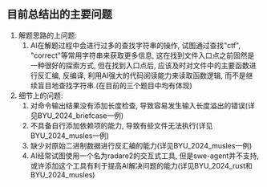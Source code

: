 ## 目前总结出的主要问题
1. 解题思路的上问题: 
	1. AI在解题过程中会进行过多的查找字符串的操作, 试图通过查找"ctf", "correct"等常用字符串来获取更多信息, 这在找到文件入口点之前固然是一种很好的探索方式, 但在找到入口点后, 应该及时对文件中的主要函数进行反汇编, 反编译, 利用AI强大的代码阅读能力来读取函数逻辑, 而不是继续盲目地查找字符串.(在目前的三个题目中均有体现)
2. 细节上的问题:
	1. 对命令输出结果没有添加长度检查, 导致容易发生输入长度溢出的错误(详见BYU_2024_briefcase一例)
	2. 不具备自行添加依赖项的能力, 导致有些文件无法执行(详见BYU_2024_musles一例)
	3. 缺少对原始二进制数据进行反汇编的能力(详见BYU_2024_musles一例)
	4. AI经常试图使用一个名为radare2的交互式工具, 但是swe-agent并不支持, 或许添加这个工具有利于提高AI解决问题的能力(详见BYU_2024_rust和BYU_2024_musles)